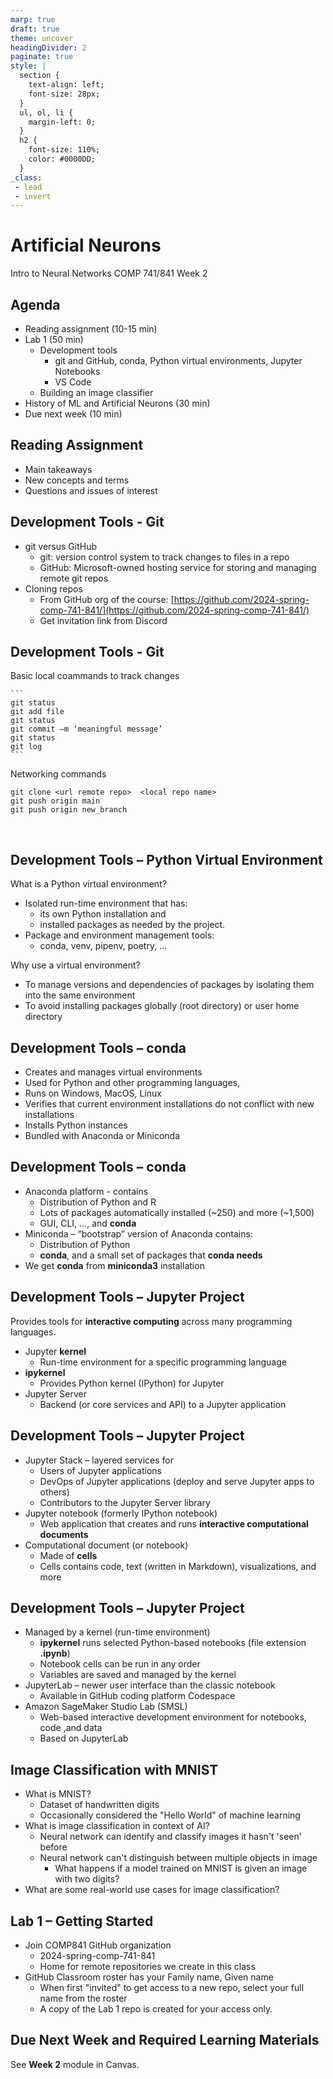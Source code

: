 ```yaml
---
marp: true
draft: true
theme: uncover
headingDivider: 2
paginate: true
style: |
  section {
    text-align: left;
    font-size: 28px;
  }
  ul, ol, li {
    margin-left: 0;
  }
  h2 {
    font-size: 110%;
    color: #0000DD;
  }
_class:
 - lead
 - invert
---
```


# Artificial Neurons​
Intro to Neural Networks​
COMP 741/841 Week 2​

## Agenda​
- Reading assignment (10-15 min)​
- Lab 1 (50 min)​
    - Development tools​
        - git and GitHub, conda, Python virtual environments, Jupyter Notebooks​
        - VS Code
    - Building  an image classifier
- History of ML and Artificial Neurons (30 min)​
- Due next week (10 min)​

## Reading Assignment
- Main takeaways
- New concepts and terms
- Questions and issues of interest 

## Development Tools - Git​
- git versus GitHub​
    - git: version control system​ to track changes to files in a repo
    - GitHub: Microsoft-owned hosting service for storing and managing remote git repos​
- Cloning repos​
    - From GitHub org of the course: [https://github.com/2024-spring-comp-741-841/](https://github.com/2024-spring-comp-741-841/) ​
    - Get invitation link from Discord

## Development Tools - Git​
Basic local coammands to track changes

    ```
    git status​
    git add file​
    git status​
    git commit –m ‘meaningful message’​
    git status​
    git log
    ```
Networking commands

```
git clone <url remote repo>  <local repo name>
git push origin main
git push origin new_branch
```
 ​
## Development Tools – Python Virtual Environment​
What is a Python virtual environment?​
- Isolated run-time environment that has:
    - its own Python installation and 
    - installed packages as needed by the project.
- Package and environment management tools:
    - conda, venv, pipenv, poetry, ...

Why use a virtual environment?​
- To manage versions  and dependencies of packages by isolating them into the same environment​
- To avoid installing packages globally (root directory) or user home directory​

## Development Tools – conda​
- Creates and manages virtual environments​
- Used for Python and other programming languages, 
- Runs on Windows, MacOS, Linux​
- Verifies that current environment installations do not conflict with new installations​
- Installs Python instances​
- Bundled with Anaconda or Miniconda​

## Development Tools – conda​
- Anaconda platform - contains​
    - Distribution of Python and R​
    - Lots of packages automatically installed (~250) and more (~1,500)​
    - GUI, CLI, …, and **conda**​
- Miniconda – “bootstrap” version of Anaconda contains:​
    - Distribution of Python​
    - **conda**, and a small set of packages that **conda needs​**
- We get **conda** from **miniconda3** installation

## Development Tools – Jupyter Project​
Provides tools for **interactive computing** across many programming languages​.

- Jupyter **kernel**​
    - Run-time environment for a specific programming language​
- **ipykernel**
    - Provides Python kernel (IPython) for Jupyter​
- Jupyter Server​
    - Backend (or core services and API) to a Jupyter application​

## Development Tools – Jupyter Project​
- Jupyter Stack – layered services for​
    - Users of Jupyter applications​
    - DevOps of Jupyter applications (deploy and serve Jupyter apps to others)​
    - Contributors to the Jupyter Server library​
- Jupyter notebook (formerly IPython notebook)​
    - Web application that creates and runs **interactive  computational documents​**
- Computational document (or notebook)​
    - Made of **cells** ​
    - Cells contains code, text (written in Markdown), visualizations, and more​

## Development Tools – Jupyter Project​
- Managed by a kernel (run-time environment)​
    - **ipykernel** runs selected Python-based notebooks (file extension **.ipynb**)​
    - Notebook cells can be run in any order​
    - Variables are saved and managed by the kernel​
- JupyterLab – newer user interface than the classic notebook​
    - Available in GitHub coding platform Codespace​
- Amazon SageMaker Studio Lab (SMSL)​
    - Web-based interactive development environment for notebooks, code ,and data​
    - Based on JupyterLab​
    ​
## Image Classification with MNIST​
- What is MNIST?​
    - Dataset of handwritten digits​
    - Occasionally considered the "Hello World" of machine learning
- What is image classification in context of AI?​
    - Neural network can identify and classify images it hasn't 'seen' before​
    - Neural network can't distinguish between multiple objects in image​
        - What happens if a model trained on MNIST is given an image with two digits?​
- What are some real-world use cases for image classification?​

## Lab 1 – Getting Started​
- Join COMP841 GitHub organization​
    - 2024-spring-comp-741-841​
    - Home for remote repositories we create in this class
- GitHub Classroom roster has your Family name, Given name
    - When first "invited" to get access to a new repo, select your full name from the roster
    - A copy of the Lab 1 repo is created for your access only.


## Due Next Week and Required Learning Materials
See **Week 2** module in Canvas. 